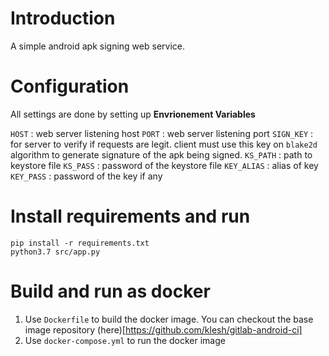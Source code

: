 # Introduction

A simple android apk signing web service.

# Configuration

All settings are done by setting up __Envrionement Variables__

`HOST` : web server listening host
`PORT` : web server listening port
`SIGN_KEY` : for server to verify if requests are legit. client must use this key on `blake2d` algorithm to generate signature of the apk being signed.
`KS_PATH` : path to keystore file
`KS_PASS` : password of the keystore file
`KEY_ALIAS` : alias of key
`KEY_PASS` : password of the key if any

# Install requirements and run
```
pip install -r requirements.txt
python3.7 src/app.py
```

# Build and run as docker
1. Use `Dockerfile` to build the docker image. You can checkout the base image repository (here)[https://github.com/klesh/gitlab-android-ci]
2. Use `docker-compose.yml` to run the docker image
